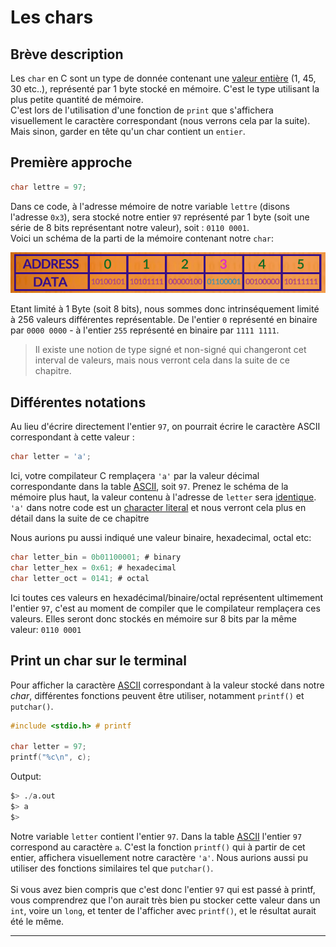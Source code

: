# Les chars

## Brève description
Les `char` en C sont un type de donnée contenant une <ins>valeur entière</ins> (1, 45, 30 etc..), représenté par 1 byte stocké en mémoire. C'est le type utilisant la plus petite quantité de mémoire.
<br>
C'est lors de l'utilisation d'une fonction de `print` que s'affichera visuellement le caractère correspondant (nous verrons cela par la suite). Mais sinon, garder en tête qu'un char contient un `entier`.

## Première approche

```c
char lettre = 97;
```

Dans ce code, à l'adresse mémoire de notre variable `lettre` (disons l'adresse `0x3`), sera stocké notre entier `97` représenté par 1 byte (soit une série de 8 bits représentant notre valeur), soit : `0110 0001`.
<br>
Voici un schéma de la parti de la mémoire contenant notre `char`:

![Memory layout representation](resources/ram_representation.png)

Etant limité à 1 Byte (soit 8 bits), nous sommes donc intrinséquement limité à 256 valeurs différentes représentable. De l'entier `0` représenté en binaire par `0000 0000` - à l'entier `255` représenté en binaire par `1111 1111`.

> Il existe une notion de type signé et non-signé qui changeront cet interval de valeurs, mais nous verront cela dans la suite de ce chapitre.

## Différentes notations

Au lieu d'écrire directement l'entier `97`, on pourrait écrire le caractère ASCII correspondant à cette valeur :

```c
char letter = 'a';
```

Ici, votre compilateur C remplaçera `'a'` par la valeur décimal correspondante dans la table [ASCII](chars/ascii.md), soit `97`. Prenez le schéma de la mémoire plus haut, la valeur contenu à l'adresse de `letter` sera <ins>identique</ins>.
<br>
`'a'` dans notre code est un [character literal](chars/character-literals.md) et nous verront cela plus en détail dans la suite de ce chapitre

Nous aurions pu aussi indiqué une valeur binaire, hexadecimal, octal etc:

```c
char letter_bin = 0b01100001; # binary
char letter_hex = 0x61; # hexadecimal
char letter_oct = 0141; # octal
```

Ici toutes ces valeurs en hexadécimal/binaire/octal représentent ultimement l'entier `97`, c'est au moment de compiler que le compilateur remplaçera ces valeurs. Elles seront donc stockés en mémoire sur 8 bits par la même valeur: `0110 0001`

## Print un char sur le terminal

Pour afficher la caractère [ASCII](chars/ascii.md) correspondant à la valeur stocké dans notre <i>char</i>, différentes fonctions peuvent être utiliser, notamment `printf()` et `putchar()`.

```c
#include <stdio.h> # printf

char letter = 97;
printf("%c\n", c);
```

Output:
```python
$> ./a.out
$> a
$> 
```

Notre variable `letter` contient l'entier `97`. Dans la table [ASCII](chars/ascii.md) l'entier `97` correspond au caractère `a`. C'est la fonction `printf()` qui à partir de cet entier, affichera visuellement notre caractère `'a'`. Nous aurions aussi pu utiliser des fonctions similaires tel que `putchar()`.<br><br>
Si vous avez bien compris que c'est donc l'entier `97` qui est passé à printf, vous comprendrez que l'on aurait très bien pu stocker cette valeur dans un `int`, voire un `long`, et tenter de l'afficher avec `printf()`, et le résultat aurait été le même.

<hr>